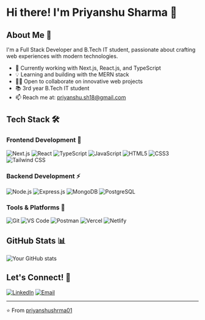 # Hi there! I'm Priyanshu Sharma 👋

## About Me 💫
I'm a Full Stack Developer and B.Tech IT student, passionate about crafting web experiences with modern technologies.

- 🚀 Currently working with Next.js, React.js, and TypeScript
- 💡 Learning and building with the MERN stack
- 👨‍💻 Open to collaborate on innovative web projects
- 📚 3rd year B.Tech IT student
- 📫 Reach me at: priyanshu.sh18@gmail.com

## Tech Stack 🛠️

### Frontend Development 🎨
![Next.js](https://img.shields.io/badge/-Next.js-000000?style=flat&logo=next.js)
![React](https://img.shields.io/badge/-React-61DAFB?style=flat&logo=react&logoColor=black)
![TypeScript](https://img.shields.io/badge/-TypeScript-3178C6?style=flat&logo=typescript&logoColor=white)
![JavaScript](https://img.shields.io/badge/-JavaScript-F7DF1E?style=flat&logo=javascript&logoColor=black)
![HTML5](https://img.shields.io/badge/-HTML5-E34F26?style=flat&logo=html5&logoColor=white)
![CSS3](https://img.shields.io/badge/-CSS3-1572B6?style=flat&logo=css3)
![Tailwind CSS](https://img.shields.io/badge/-Tailwind_CSS-38B2AC?style=flat&logo=tailwind-css&logoColor=white)

### Backend Development ⚡
![Node.js](https://img.shields.io/badge/-Node.js-339933?style=flat&logo=node.js&logoColor=white)
![Express.js](https://img.shields.io/badge/-Express.js-000000?style=flat&logo=express)
![MongoDB](https://img.shields.io/badge/-MongoDB-47A248?style=flat&logo=mongodb&logoColor=white)
![PostgreSQL](https://img.shields.io/badge/-PostgreSQL-336791?style=flat&logo=postgresql&logoColor=white)

### Tools & Platforms 🔧
![Git](https://img.shields.io/badge/-Git-F05032?style=flat&logo=git&logoColor=white)
![VS Code](https://img.shields.io/badge/-VS_Code-007ACC?style=flat&logo=visual-studio-code)
![Postman](https://img.shields.io/badge/-Postman-FF6C37?style=flat&logo=postman&logoColor=white)
![Vercel](https://img.shields.io/badge/-Vercel-000000?style=flat&logo=vercel)
![Netlify](https://img.shields.io/badge/-Netlify-00C7B7?style=flat&logo=netlify&logoColor=white)

## GitHub Stats 📊
![Your GitHub stats](https://github-readme-stats.vercel.app/api?username=priyanshushrma01&show_icons=true&theme=tokyonight)

## Let's Connect! 🤝
[![LinkedIn](https://img.shields.io/badge/LinkedIn-0077B5?style=flat&logo=linkedin)](https://www.linkedin.com/in/priyanshu-sharma-a935501b7)
[![Email](https://img.shields.io/badge/Email-D14836?style=flat&logo=gmail&logoColor=white)](mailto:priyanshu.sh18@gmail.com)

---
⭐️ From [priyanshushrma01](https://github.com/priyanshushrma01)
